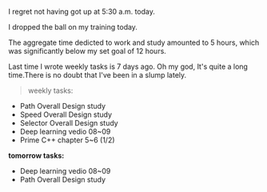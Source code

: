 I regret not having got up at 5:30 a.m. today.

I dropped the ball on my training today.

The aggregate time dedicted to work and study amounted to 5 hours, which was significantly below my set goal of 12 hours.

Last time I wrote weekly tasks is 7 days ago. Oh my god, It's quite a long time.There is no doubt that I've been in a slump lately.

> weekly tasks:
+ Path Overall Design study
+ Speed Overall Design study
+ Selector Overall Design study
+ Deep learning vedio 08~09
+ Prime C++ chapter 5~6 (1/2)

**tomorrow tasks:**
- Deep learning vedio 08~09
- Path Overall Design study
